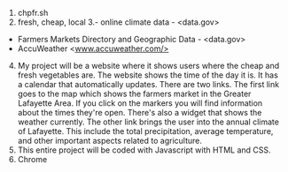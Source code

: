  
 1. chpfr.sh
 2. fresh, cheap, local
3.- online climate data - <data.gov>
  - Farmers Markets Directory and Geographic Data - <data.gov>
  - AccuWeather <www.accuweather.com/>
4. My project will be a website where it shows users where the cheap and fresh vegetables are. The website shows the time of the day it is. It has a calendar that automatically updates. There are two links. The first link goes to the map which shows the farmers market in the Greater Lafayette Area. If you click on the markers you will find information about the times they're open. There's also a widget that shows the weather currently. The other link brings the user into the annual climate of Lafayette. This include the total precipitation, average temperature, and other important aspects related to agriculture.
 5. This entire project will be coded with Javascript with HTML and CSS.
 6. Chrome
